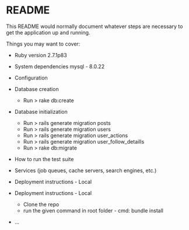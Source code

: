 # README

This README would normally document whatever steps are necessary to get the
application up and running.

Things you may want to cover:

* Ruby version 2.7.1p83

* System dependencies
    mysql - 8.0.22

* Configuration

* Database creation
    - Run > rake db:create
    
* Database initialization
    - Run > rails generate migration posts
    - Run > rails generate migration users
    - Run > rails generate migration user_actions
    - Run > rails generate migration user_follow_detaills
    - Run > rake db:migrate

* How to run the test suite

* Services (job queues, cache servers, search engines, etc.)

* Deployment instructions - Local

* Deployment instructions - Local
    - Clone the repo
    - run the given command in root folder - cmd: bundle install     

* ...
